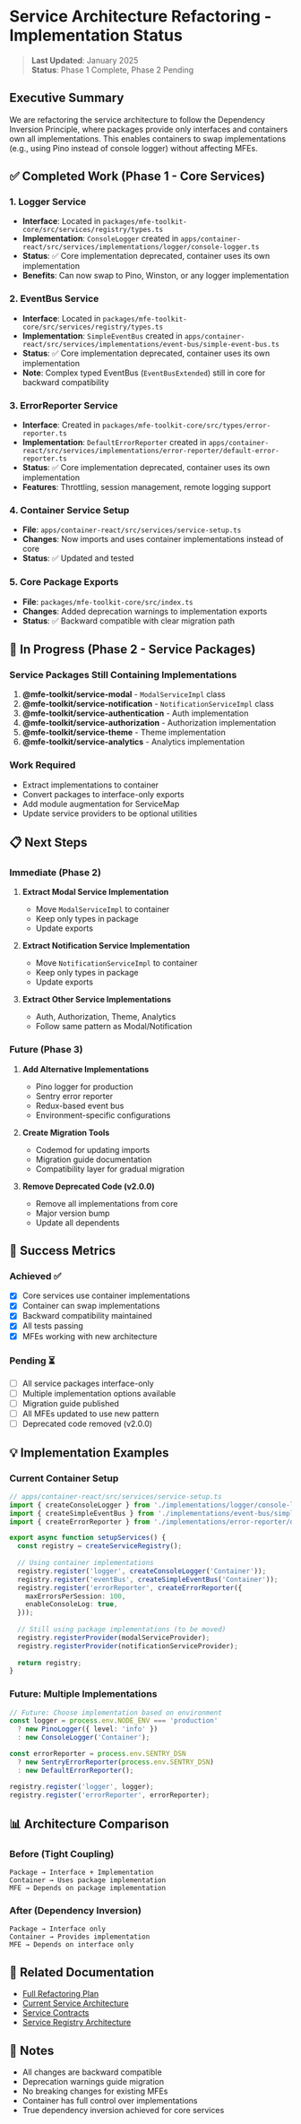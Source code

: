 # Service Architecture Refactoring - Implementation Status

> **Last Updated**: January 2025  
> **Status**: Phase 1 Complete, Phase 2 Pending

## Executive Summary

We are refactoring the service architecture to follow the Dependency Inversion Principle, where packages provide only interfaces and containers own all implementations. This enables containers to swap implementations (e.g., using Pino instead of console logger) without affecting MFEs.

## ✅ Completed Work (Phase 1 - Core Services)

### 1. Logger Service
- **Interface**: Located in `packages/mfe-toolkit-core/src/services/registry/types.ts`
- **Implementation**: `ConsoleLogger` created in `apps/container-react/src/services/implementations/logger/console-logger.ts`
- **Status**: ✅ Core implementation deprecated, container uses its own implementation
- **Benefits**: Can now swap to Pino, Winston, or any logger implementation

### 2. EventBus Service  
- **Interface**: Located in `packages/mfe-toolkit-core/src/services/registry/types.ts`
- **Implementation**: `SimpleEventBus` created in `apps/container-react/src/services/implementations/event-bus/simple-event-bus.ts`
- **Status**: ✅ Core implementation deprecated, container uses its own implementation
- **Note**: Complex typed EventBus (`EventBusExtended`) still in core for backward compatibility

### 3. ErrorReporter Service
- **Interface**: Created in `packages/mfe-toolkit-core/src/types/error-reporter.ts`
- **Implementation**: `DefaultErrorReporter` created in `apps/container-react/src/services/implementations/error-reporter/default-error-reporter.ts`
- **Status**: ✅ Core implementation deprecated, container uses its own implementation
- **Features**: Throttling, session management, remote logging support

### 4. Container Service Setup
- **File**: `apps/container-react/src/services/service-setup.ts`
- **Changes**: Now imports and uses container implementations instead of core
- **Status**: ✅ Updated and tested

### 5. Core Package Exports
- **File**: `packages/mfe-toolkit-core/src/index.ts`
- **Changes**: Added deprecation warnings to implementation exports
- **Status**: ✅ Backward compatible with clear migration path

## 🚧 In Progress (Phase 2 - Service Packages)

### Service Packages Still Containing Implementations
1. **@mfe-toolkit/service-modal** - `ModalServiceImpl` class
2. **@mfe-toolkit/service-notification** - `NotificationServiceImpl` class  
3. **@mfe-toolkit/service-authentication** - Auth implementation
4. **@mfe-toolkit/service-authorization** - Authorization implementation
5. **@mfe-toolkit/service-theme** - Theme implementation
6. **@mfe-toolkit/service-analytics** - Analytics implementation

### Work Required
- Extract implementations to container
- Convert packages to interface-only exports
- Add module augmentation for ServiceMap
- Update service providers to be optional utilities

## 📋 Next Steps

### Immediate (Phase 2)
1. **Extract Modal Service Implementation**
   - Move `ModalServiceImpl` to container
   - Keep only types in package
   - Update exports

2. **Extract Notification Service Implementation**
   - Move `NotificationServiceImpl` to container
   - Keep only types in package
   - Update exports

3. **Extract Other Service Implementations**
   - Auth, Authorization, Theme, Analytics
   - Follow same pattern as Modal/Notification

### Future (Phase 3)
1. **Add Alternative Implementations**
   - Pino logger for production
   - Sentry error reporter
   - Redux-based event bus
   - Environment-specific configurations

2. **Create Migration Tools**
   - Codemod for updating imports
   - Migration guide documentation
   - Compatibility layer for gradual migration

3. **Remove Deprecated Code (v2.0.0)**
   - Remove all implementations from core
   - Major version bump
   - Update all dependents

## 🎯 Success Metrics

### Achieved ✅
- [x] Core services use container implementations
- [x] Container can swap implementations
- [x] Backward compatibility maintained
- [x] All tests passing
- [x] MFEs working with new architecture

### Pending ⏳
- [ ] All service packages interface-only
- [ ] Multiple implementation options available
- [ ] Migration guide published
- [ ] All MFEs updated to use new pattern
- [ ] Deprecated code removed (v2.0.0)

## 💡 Implementation Examples

### Current Container Setup
```typescript
// apps/container-react/src/services/service-setup.ts
import { createConsoleLogger } from './implementations/logger/console-logger';
import { createSimpleEventBus } from './implementations/event-bus/simple-event-bus';
import { createErrorReporter } from './implementations/error-reporter/default-error-reporter';

export async function setupServices() {
  const registry = createServiceRegistry();
  
  // Using container implementations
  registry.register('logger', createConsoleLogger('Container'));
  registry.register('eventBus', createSimpleEventBus('Container'));
  registry.register('errorReporter', createErrorReporter({
    maxErrorsPerSession: 100,
    enableConsoleLog: true,
  }));
  
  // Still using package implementations (to be moved)
  registry.registerProvider(modalServiceProvider);
  registry.registerProvider(notificationServiceProvider);
  
  return registry;
}
```

### Future: Multiple Implementations
```typescript
// Future: Choose implementation based on environment
const logger = process.env.NODE_ENV === 'production'
  ? new PinoLogger({ level: 'info' })
  : new ConsoleLogger('Container');

const errorReporter = process.env.SENTRY_DSN
  ? new SentryErrorReporter(process.env.SENTRY_DSN)
  : new DefaultErrorReporter();

registry.register('logger', logger);
registry.register('errorReporter', errorReporter);
```

## 📊 Architecture Comparison

### Before (Tight Coupling)
```
Package → Interface + Implementation
Container → Uses package implementation
MFE → Depends on package implementation
```

### After (Dependency Inversion)
```
Package → Interface only
Container → Provides implementation
MFE → Depends on interface only
```

## 🔗 Related Documentation

- [Full Refactoring Plan](./service-architecture-refactoring.md)
- [Current Service Architecture](../architecture/service-architecture.md)
- [Service Contracts](../container-spec/service-contracts.md)
- [Service Registry Architecture](../architecture/service-registry-architecture.md)

## 📝 Notes

- All changes are backward compatible
- Deprecation warnings guide migration
- No breaking changes for existing MFEs
- Container has full control over implementations
- True dependency inversion achieved for core services
